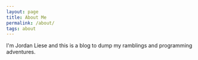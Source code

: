 ```yaml
---
layout: page
title: About Me
permalink: /about/
tags: about
---
```


I'm Jordan Liese and this is a blog to dump my ramblings and programming adventures.